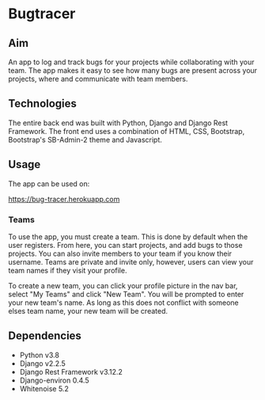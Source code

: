 # Bugtracer

## Aim

An app to log and track bugs for your projects while collaborating with your team. The app makes it easy to see how many bugs are present across your projects, where and communicate with team members.

## Technologies

The entire back end was built with Python, Django and Django Rest Framework. The front end uses a combination of HTML, CSS, Bootstrap, Bootstrap's SB-Admin-2 theme and Javascript.

## Usage

The app can be used on:

https://bug-tracer.herokuapp.com

### Teams

To use the app, you must create a team. This is done by default when the user registers. From here, you can start projects, and add bugs to those projects. You can also invite members to your team if you know their username. Teams are private and invite only, however, users can view your team names if they visit your profile.

To create a new team, you can click your profile picture in the nav bar, select "My Teams" and click "New Team". You will be prompted to enter your new team's name. As long as this does not conflict with someone elses team name, your new team will be created.

## Dependencies

- Python v3.8
- Django v2.2.5
- Django Rest Framework v3.12.2
- Django-environ 0.4.5
- Whitenoise 5.2
